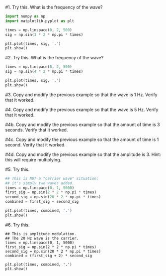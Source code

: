 
#1. Try this. What is the frequency of the wave?

```python
import numpy as np
import matplotlib.pyplot as plt

times = np.linspace(0, 2, 500)
sig = np.sin(3 * 2 * np.pi * times)

plt.plot(times, sig, '.')
plt.show()
```

#2. Try this. What is the frequency of the wave?

```python
times = np.linspace(0, 2, 500)
sig = np.sin(4 * 2 * np.pi * times)

plt.plot(times, sig, '.')
plt.show()
```

#3. Copy and modify the previous example so that the wave is 1 Hz. Verify that it worked.

#4. Copy and modify the previous example so that the wave is 5 Hz. Verify that it worked.

#4b. Copy and modify the previous example so that the amount of time is 3 seconds. Verify that it worked.

#4c. Copy and modify the previous example so that the amount of time is 1 second. Verify that it worked.

#4d. Copy and modify the previous example so that the amplitude is 3. Hint: this will require multiplying.

#5. Try this.

```python
## This is NOT a "carrier wave" situation;
## it's simply two waves added.
times = np.linspace(0, 1, 5000)
first_sig = np.sin(2 * 2 * np.pi * times)
second_sig = np.sin(20 * 2 * np.pi * times)
combined = first_sig + second_sig

plt.plot(times, combined, '.')
plt.show()
```

#6. Try this.
```python3
## This is amplitude modulation.
## The 20 Hz wave is the carrier.
times = np.linspace(0, 1, 5000)
first_sig = np.sin(2 * 2 * np.pi * times)
second_sig = np.sin(20 * 2 * np.pi * times)
combined = (first_sig + 2) * second_sig

plt.plot(times, combined, '.')
plt.show()
```

